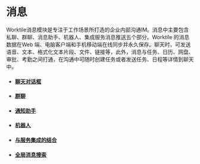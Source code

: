 # 消息

Worktile消息模块是专注于工作场景所打造的企业内部沟通IM。消息中主要包含私聊、群聊、消息助手、机器人、集成服务消息推送五个部分。Worktile 的消息数据在Web 端、电脑客户端和手机移动端在线同步并永久保存。聊天时，可发送语音、文本、格式化文本片段、文件、链接等，此外，消息与任务、日历、网盘、审批、考勤之间打通，在沟通中可随时创建任务或者发送任务、日程等详情到聊天中。

* #### [聊天对话框](/guide/yong-hu-shou-ce/xiao-xi/liao-tian-dui-hua-kuang.md)
* #### [群聊](/guide/yong-hu-shou-ce/xiao-xi/qun-liao.md)
* #### [通知助手](/guide/yong-hu-shou-ce/xiao-xi/tong-zhi-zhu-shou.md)
* #### [机器人](/guide/yong-hu-shou-ce/xiao-xi/ji-qi-ren.md)
* #### [与服务集成的结合](/guide/yong-hu-shou-ce/xiao-xi/yu-fu-wu-ji-cheng-de-jie-he.md)
* #### [全局消息搜索](/guide/yong-hu-shou-ce/xiao-xi/quan-ju-xiao-xi-sou-suo.md)



